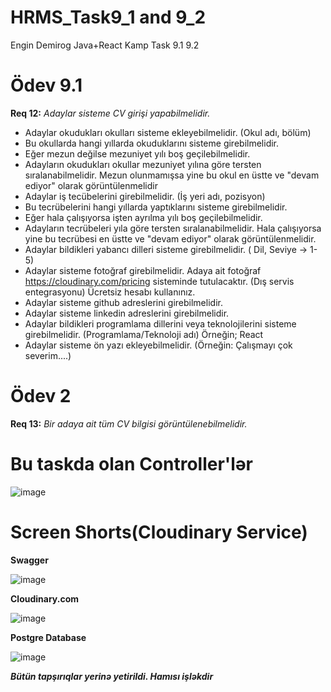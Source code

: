 # HRMS_Task9_1 and 9_2
Engin Demirog Java+React Kamp Task 9.1 9.2

# Ödev 9.1

**Req 12:** _Adaylar sisteme CV girişi yapabilmelidir._
- Adaylar okudukları okulları sisteme ekleyebilmelidir. (Okul adı, bölüm)</br>
- Bu okullarda hangi yıllarda okuduklarını sisteme girebilmelidir.</br>
- Eğer mezun değilse mezuniyet yılı boş geçilebilmelidir.</br>
- Adayların okudukları okullar mezuniyet yılına göre tersten sıralanabilmelidir. Mezun olunmamışsa yine bu okul en üstte ve "devam ediyor" olarak görüntülenmelidir</br>
- Adaylar iş tecübelerini girebilmelidir. (İş yeri adı, pozisyon)</br>
- Bu tecrübelerini hangi yıllarda yaptıklarını sisteme girebilmelidir.</br>
- Eğer hala çalışıyorsa işten ayrılma yılı boş geçilebilmelidir.</br>
- Adayların tecrübeleri yıla göre tersten sıralanabilmelidir. Hala çalışıyorsa yine bu tecrübesi en üstte ve "devam ediyor" olarak görüntülenmelidir.</br>
- Adaylar bildikleri yabancı dilleri sisteme girebilmelidir. ( Dil, Seviye -> 1-5)</br>
- Adaylar sisteme fotoğraf girebilmelidir. Adaya ait fotoğraf https://cloudinary.com/pricing sisteminde tutulacaktır. (Dış servis entegrasyonu) Ücretsiz hesabı kullanınız.</br>
- Adaylar sisteme github adreslerini girebilmelidir.</br>
- Adaylar sisteme linkedin adreslerini girebilmelidir.</br>
- Adaylar bildikleri programlama dillerini veya teknolojilerini sisteme girebilmelidir. (Programlama/Teknoloji adı) Örneğin; React</br>
- Adaylar sisteme ön yazı ekleyebilmelidir. (Örneğin: Çalışmayı çok severim....)

# Ödev 2

**Req 13:**  _Bir adaya ait tüm CV bilgisi görüntülenebilmelidir._

# Bu taskda olan Controller'lər

![image](https://user-images.githubusercontent.com/70813725/123518349-87764880-d6b6-11eb-8ea5-ddf81a0e871b.png)


# Screen Shorts(Cloudinary Service)

**Swagger**

![image](https://user-images.githubusercontent.com/70813725/123518420-e89e1c00-d6b6-11eb-9baf-10fcd506abdd.png)

**Cloudinary.com**

![image](https://user-images.githubusercontent.com/70813725/123518448-08354480-d6b7-11eb-925d-449ed1d61090.png)

**Postgre Database**

![image](https://user-images.githubusercontent.com/70813725/123518790-9f4ecc00-d6b8-11eb-8bcc-086556afbe2d.png)



**_Bütün tapşırıqlar yerinə yetirildi. Hamısı işləkdir_**
